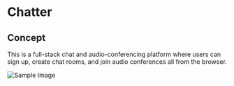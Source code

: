 # Chatter

## Concept
This is a full-stack chat and audio-conferencing platform where users can sign up, create chat rooms, and join audio conferences all from the browser.

![Sample Image]()

